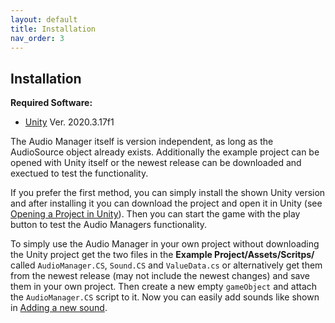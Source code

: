 ```yaml
---
layout: default
title: Installation
nav_order: 3
---
```


## Installation
**Required Software:**
- [Unity](https://unity3d.com/get-unity/download) Ver. 2020.3.17f1

The Audio Manager itself is version independent, as long as the AudioSource object already exists. Additionally the example project can be opened with Unity itself or the newest release can be downloaded and exectued to test the functionality.

If you prefer the first method, you can simply install the shown Unity version and after installing it you can download the project and open it in Unity (see [Opening a Project in Unity](https://docs.unity3d.com/2021.2/Documentation/Manual/GettingStartedOpeningProjects.html)). Then you can start the game with the play button to test the Audio Managers functionality.

To simply use the Audio Manager in your own project without downloading the Unity project get the two files in the **Example Project/Assets/Scritps/** called ```AudioManager.CS```, ```Sound.CS``` and ```ValueData.cs``` or alternatively get them from the newest release (may not include the newest changes) and save them in your own project. Then create a new empty ```gameObject``` and attach the ```AudioManager.CS``` script to it. Now you can easily add sounds like shown in [Adding a new sound](#adding-a-new-sound).
